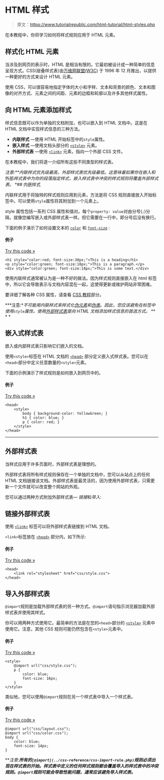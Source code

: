 # HTML 样式

> 原文：<https://www.tutorialrepublic.com/html-tutorial/html-styles.php>

在本教程中，你将学习如何将样式规则应用于 HTML 元素。

## 样式化 HTML 元素

当涉及到网页的表示时，HTML 是相当有限的。它最初被设计成一种简单的信息呈现方式。CSS(层叠样式表)由[万维网联盟(W3C)](https://en.wikipedia.org/wiki/World_Wide_Web_Consortium) 于 1996 年 12 月推出，以提供一种更好的方式来设计 HTML 元素。

使用 CSS，可以很容易地指定字体的大小和字样、文本和背景的颜色、文本和图像的对齐方式、元素之间的间距、元素的边框和轮廓以及许多其他样式属性。

## 向 HTML 元素添加样式

样式信息既可以作为单独的文档附加，也可以嵌入到 HTML 文档中。这是在 HTML 文档中实现样式信息的三种方法。

*   **内联样式** —使用 HTML 开始标签中的`style`属性。
*   **嵌入样式** —使用文档头部分的 [`<style>`](../html-reference/html-style-tag.php) 元素。
*   **外部样式表** —使用 [`<link>`](../html-reference/html-link-tag.php) 元素，指向一个外部 CSS 文件。

在本教程中，我们将逐一介绍所有这些不同类型的样式表。

 ***注意:**内联样式优先级最高，外部样式表优先级最低。这意味着如果你在*嵌入*和*外部*样式表中为你的段落指定样式，嵌入样式表中冲突的样式规则将覆盖外部样式表。*  *## 内嵌样式

内联样式用于将独特的样式规则应用到元素，方法是将 CSS 规则直接放入开始标签中。可以使用`style`属性将其附加到一个元素上。

style 属性包括一系列 CSS 属性和值对。每个`property: value`对由分号(`;`)分隔，就像您编写嵌入或外部样式表一样。但它需要在一行中，即分号后没有换行。

下面的例子演示了如何设置文本的 [`color`](../css-reference/css-color-property.php) 和 [`font-size`](../css-reference/css-font-size-property.php) :

#### 例子

[Try this code »](../codelab.php?topic=html&file=inline-styles "Try this code using online Editor")

```
<h1 style="color:red; font-size:30px;">This is a heading</h1>
<p style="color:green; font-size:18px;">This is a paragraph.</p>
<div style="color:green; font-size:18px;">This is some text.</div>
```

使用内联样式通常被认为是一种不好的做法。因为样式规则直接嵌入在 html 标签中，所以它会导致表示与文档内容混在一起，这使得更新或维护网站非常困难。

要详细了解各种 CSS 属性，请查看 [CSS 教程](/css-tutorial/)部分。

 ***注意:**不可能用内联样式来样式化[伪元素](../css-tutorial/css-pseudo-elements.php)和[伪类](../css-tutorial/css-pseudo-classes.php)。因此，您应该避免在标签中使用`style`属性。使用[外部样式表](#external-style-sheet)是向 HTML 文档添加样式信息的首选方式。*  ** * *

## 嵌入式样式表

嵌入或内部样式表只影响它们嵌入的文档。

使用`<style>`标签在 HTML 文档的 [`<head>`](../html-tutorial/html-head.php) 部分定义嵌入式样式表。您可以在`<head>`部分中定义任意数量的`<style>`元素。

下面的示例演示了样式规则是如何嵌入到网页中的。

#### 例子

[Try this code »](../codelab.php?topic=html&file=embedded-style-sheet "Try this code using online Editor")

```
<head>
    <style>
        body { background-color: YellowGreen; }
		h1 { color: blue; }
        p { color: red; }
    </style>
</head>
```

* * *

## 外部样式表

当样式应用于许多页面时，外部样式表是理想的。

外部样式表将所有样式规则保存在一个单独的文档中，您可以从站点上的任何 HTML 文档链接该文档。外部样式表是最灵活的，因为使用外部样式表，只需更新一个文件就可以改变整个网站的外观。

您可以通过两种方式附加外部样式表— *链接*和*导入*:

## 链接外部样式表

使用 [`<link>`](../html-reference/html-link-tag.php) 标签可以将外部样式表链接到 HTML 文档。

`<link>`标签放在 [`<head>`](../html-reference/html-head-tag.php) 部分内，如下所示:

#### 例子

[Try this code »](../codelab.php?topic=html&file=linking-external-style-sheet "Try this code using online Editor")

```
<head>
    <link rel="stylesheet" href="css/style.css">
</head>
```

## 导入外部样式表

`@import`规则是加载外部样式表的另一种方式。`@import`语句指示浏览器加载外部样式表并使用其样式。

你可以用两种方式使用它。最简单的方法是在您的`<head>`部分的 [`<style>`](../html-reference/html-style-tag.php) 元素中使用它。注意，其他 CSS 规则可能仍然包含在`<style>`元素中。

#### 例子

[Try this code »](../codelab.php?topic=html&file=importing-external-style-sheet "Try this code using online Editor")

```
<style>
    @import url("css/style.css");
    p {
        color: blue;
        font-size: 16px;
    }
</style>
```

类似地，您可以使用`@import`规则在另一个样式表中导入一个样式表。

#### 例子

[Try this code »](../codelab.php?topic=html&file=css-import-rule "Try this code using online Editor")

```
@import url("css/layout.css");
@import url("css/color.css");
body {
    color: blue;
    font-size: 14px;
}
```

 ***注意:**所有的`[@import](../css-reference/css-import-rule.php)`规则必须出现在样式表的开始。样式表中定义的任何样式规则都会覆盖导入的样式表中的冲突规则。`@import`规则可能会导致性能问题，通常应该避免导入样式表。***